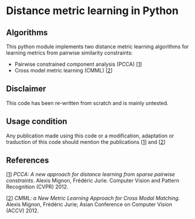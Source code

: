 # Distance metric learning in Python

## Algorithms

This python module implements two distance metric learning algorithms for learning metrics from pairwise similarity constraints:

- Pairwise constrained component analysis (PCCA) [[1]]
- Cross model metric learning (CMML) [[2]]

## Disclaimer

This code has been re-written from scratch and is mainly untested. 

## Usage condition

Any publication made using this code or a modification, adaptation or traduction of this code should mention the publications [[1]] and [[2]]

## References

[[1]] *PCCA: A new approach for distance learning from sparse pairwise constraints*. Alexis Mignon, Frédéric Jurie. Computer Vision and Pattern Recognition (CVPR) 2012.

[[2]] *CMML: a New Metric Learning Approach for Cross Modal Matching*. Alexis Mignon, Frédéric Jurie; Asian Conference on Computer Vision (ACCV) 2012.

[1]: https://hal.archives-ouvertes.fr/hal-00806007/document "PCCA: A new approach for distance learning from sparse pairwise constraints; A Mignon, F Jurie; Computer Vision and Pattern Recognition (CVPR) 2012"

[2]: https://hal.archives-ouvertes.fr/hal-00806082/document "CMML: a New Metric Learning Approach for Cross Modal Matching; A Mignon, F Jurie; Asian Conference on Computer Vision (ACCV) 2012"

